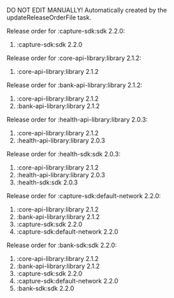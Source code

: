 DO NOT EDIT MANUALLY!
Automatically created by the updateReleaseOrderFile task.

Release order for :capture-sdk:sdk 2.2.0:
 1. :capture-sdk:sdk 2.2.0

Release order for :core-api-library:library 2.1.2:
 1. :core-api-library:library 2.1.2

Release order for :bank-api-library:library 2.1.2:
 1. :core-api-library:library 2.1.2
 2. :bank-api-library:library 2.1.2

Release order for :health-api-library:library 2.0.3:
 1. :core-api-library:library 2.1.2
 2. :health-api-library:library 2.0.3

Release order for :health-sdk:sdk 2.0.3:
 1. :core-api-library:library 2.1.2
 2. :health-api-library:library 2.0.3
 3. :health-sdk:sdk 2.0.3

Release order for :capture-sdk:default-network 2.2.0:
 1. :core-api-library:library 2.1.2
 2. :bank-api-library:library 2.1.2
 3. :capture-sdk:sdk 2.2.0
 4. :capture-sdk:default-network 2.2.0

Release order for :bank-sdk:sdk 2.2.0:
 1. :core-api-library:library 2.1.2
 2. :bank-api-library:library 2.1.2
 3. :capture-sdk:sdk 2.2.0
 4. :capture-sdk:default-network 2.2.0
 5. :bank-sdk:sdk 2.2.0

